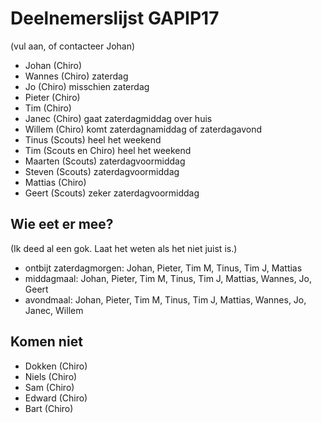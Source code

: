 # Deelnemerslijst GAPIP17

(vul aan, of contacteer Johan)

* Johan (Chiro)
* Wannes (Chiro) zaterdag
* Jo (Chiro) misschien zaterdag
* Pieter (Chiro)
* Tim (Chiro)
* Janec (Chiro) gaat zaterdagmiddag over huis
* Willem (Chiro) komt zaterdagnamiddag of zaterdagavond
* Tinus (Scouts) heel het weekend
* Tim (Scouts en Chiro) heel het weekend
* Maarten (Scouts) zaterdagvoormiddag
* Steven (Scouts) zaterdagvoormiddag
* Mattias (Chiro)
* Geert (Scouts) zeker zaterdagvoormiddag

## Wie eet er mee?

(Ik deed al een gok. Laat het weten als het niet juist is.)

* ontbijt zaterdagmorgen: Johan, Pieter, Tim M, Tinus, Tim J, Mattias
* middagmaal: Johan, Pieter, Tim M, Tinus, Tim J, Mattias, Wannes, Jo, Geert
* avondmaal: Johan, Pieter, Tim M, Tinus, Tim J, Mattias, Wannes, Jo, Janec, Willem

## Komen niet

* Dokken (Chiro)
* Niels (Chiro)
* Sam (Chiro)
* Edward (Chiro)
* Bart (Chiro)
